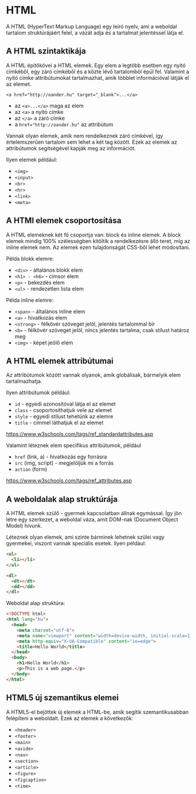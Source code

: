 # HTML

A HTML (HyperText Markup Language) egy leíró nyelv, ami a weboldal tartalom struktúrájáért felel, a vázát adja és a tartalmat jelentéssel látja el.

## A HTML szintaktikája

A HTML építőkövei a HTML elemek. Egy elem a legtöbb esetben egy nyitó címkéből, egy záró címkéből és a közte lévő tartalomból épül fel. Valamint a nyitó címke attribútumokat tartalmazhat, amik többlet információval látják el az elemet.

`<a href="http://oander.hu" target="_blank">...</a>`

- az `<a>...</a>` maga az elem
- az `<a>` a nyitó címke
- az `</a>` a záró címke
- a `href="http://oander.hu"` az attribútum

Vannak olyan elemek, amik nem rendelkeznek záró címkével, így értelemszerűen tartalom sem lehet a két tag között. Ezek az elemek az attribútumok segítségével kapják meg az információt.

Ilyen elemek például:

- `<img>`
- `<input>`
- `<br>`
- `<hr>`
- `<link>`
- `<meta>`

## A HTMl elemek csoportosítása

A HTML elemeknek két fő csoportja van: block és inline elemek. A block elemek mindig 100% szélességben kitöltik a rendelkezésre álló teret, míg az inline elemek nem. Az elemek ezen tulajdonságát CSS-ből lehet módosítani.

Példa blokk elemre:

- `<div>` - általános blokk elem
- `<h1> - <h6>` - címsor elem
- `<p>` - bekezdés elem
- `<ul>` - rendezetlen lista elem

Példa inline elemre:

- `<span>` - általános inline elem
- `<a>` - hivatkozás elem
- `<strong>` - félkövér szöveget jelöl, jelentés tartalommal bír
- `<b>` - félkövér szöveget jelöl, nincs jelentés tartalma, csak stílust határoz meg
- `<img>` - képet jeölő elem

## A HTML elemek attribútumai

Az attribútumok között vannak olyanok, amik globálisak, bármelyik elem tartalmazhatja.

Ilyen attribútumok például:

- `id` - egyedi azonosítóval látja el az elemet
- `class` - csoportosíthatjuk vele az elemet
- `style` - egyedi stílust tehetünk az elemre
- `title` - címmel láthatjuk el az elemet

https://www.w3schools.com/tags/ref_standardattributes.asp

Valamint léteznek elem specifikus attribútumok, például

- `href` (link, a) - hivatkozás egy forrásra
- `src` (img, script) - megjelöljük mi a forrás
- `action` (form)

https://www.w3schools.com/tags/ref_attributes.asp

## A weboldalak alap struktúrája

A HTML elemek szülő - gyermek kapcsolatban állnak egymással. Így jön létre egy szerkezet, a weboldal váza, amit DOM-nak (Document Object Model) hívunk.

Léteznek olyan elemek, ami szinte bárminek lehetnek szülei vagy gyermekei, viszont vannak speciális esetek. Ilyen például:

```html
<ul>
  <li></li>
</ul>

<dl>
  <dt></dt>
  <dd></dd>
</dl>
```

Weboldal alap struktúra:

```html
<!DOCTYPE html>
<html lang="hu">
  <head>
    <meta charset="utf-8">
    <meta name="viewport" content="width=device-width, initial-scale=1.0">
    <meta http-equiv="X-UA-Compatible" content="ie=edge">
    <title>Hello World</title>
  </head>
  <body>
    <h1>Hello World</h1>
    <p>This is a web page.</p>
  </body>
</html>
```

## HTML5 új szemantikus elemei

A HTML5-el bejöttek új elemek a HTML-be, amik segítik szemantikusabban felépíteni a weboldalt. Ezek az elemek a következők:

- `<header>`
- `<footer>`
- `<main>`
- `<aside>`
- `<nav>`
- `<section>`
- `<article>`
- `<figure>`
- `<figcaption>`
- `<time>`
